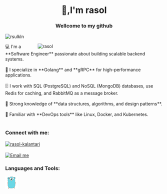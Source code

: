 <h1 align="center">👋,I'm rasol</h1>
<h3 align="center">Wellcome to my github</h3>

<p align="left"> <img src="https://komarev.com/ghpvc/?username=rsulkln&label=Profile%20views&color=0e75b6&style=flat" alt="rsulkln" /> </p>
<img align = "right" alt = "rasol" width = "400" src="https://mir-s3-cdn-cf.behance.net/project_modules/hd/06f21a161921919.63cd7887d0a70.gif" >

<p align="left">
💻 I'm a **Software Engineer** passionate about building scalable backend systems.  </br></br>
🔵 I specialize in **Golang** and **gRPC** for high-performance applications.  </br></br>
🗄️ I work with SQL (PostgreSQL) and NoSQL (MongoDB) databases, use Redis for caching, and RabbitMQ as a message broker.  </br></br>
🧠 Strong knowledge of **data structures, algorithms, and design patterns**.  </br></br>
🐳 Familiar with **DevOps tools** like Linux, Docker, and Kubernetes.  </br></br>
</p>

  <h3 align="left">Connect with me:</h3>
<p align="left">
  <!-- LinkedIn -->
  <a href="https://www.linkedin.com/in/rasol-kalantari?utm_source=share&utm_campaign=share_via&utm_content=profile&utm_medium=ios_app" target="_blank">
    <img align="center" src="https://raw.githubusercontent.com/rahuldkjain/github-profile-readme-generator/master/src/images/icons/Social/linked-in-alt.svg" 
         alt="rasol-kalantari" height="30" width="40" />
  </a>

</br>
</br>
  <!-- Gmail -->
<a href="https://mail.google.com/mail/?view=cm&to=imrkalantari@gmail.com" target="_blank">
  <img align="center" src="https://upload.wikimedia.org/wikipedia/commons/4/4e/Gmail_Icon.png" 
       alt="Email me" height="30" width="40" />
</a>
</p>


</p>


<h3 align="left">Languages and Tools:</h3>
<p align="left">
   <a href="https://golang.org" target="_blank" rel="noreferrer">
    <img src="https://raw.githubusercontent.com/devicons/devicon/master/icons/go/go-original.svg" alt="golang" width="40" height="40"/> 
  </a>
  </p>

